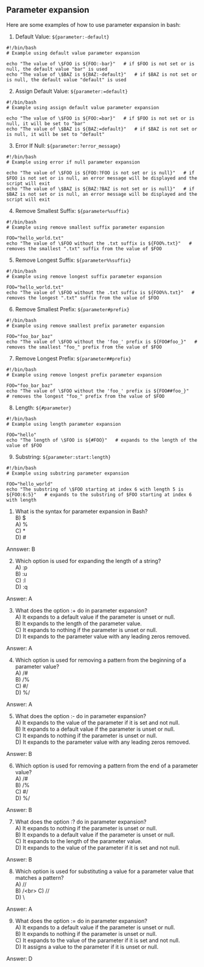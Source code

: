 ## Parameter expansion

Here are some examples of how to use parameter expansion in bash:

1. Default Value: `${parameter:-default}`
```
#!/bin/bash
# Example using default value parameter expansion

echo "The value of \$FOO is ${FOO:-bar}"   # if $FOO is not set or is null, the default value "bar" is used
echo "The value of \$BAZ is ${BAZ:-default}"   # if $BAZ is not set or is null, the default value "default" is used
```

2. Assign Default Value: `${parameter:=default}`
```
#!/bin/bash
# Example using assign default value parameter expansion

echo "The value of \$FOO is ${FOO:=bar}"   # if $FOO is not set or is null, it will be set to "bar"
echo "The value of \$BAZ is ${BAZ:=default}"   # if $BAZ is not set or is null, it will be set to "default"
```

3. Error If Null: `${parameter:?error_message}`
```
#!/bin/bash
# Example using error if null parameter expansion

echo "The value of \$FOO is ${FOO:?FOO is not set or is null}"   # if $FOO is not set or is null, an error message will be displayed and the script will exit
echo "The value of \$BAZ is ${BAZ:?BAZ is not set or is null}"   # if $BAZ is not set or is null, an error message will be displayed and the script will exit
```

4. Remove Smallest Suffix: `${parameter%suffix}`
```
#!/bin/bash
# Example using remove smallest suffix parameter expansion

FOO="hello_world.txt"
echo "The value of \$FOO without the .txt suffix is ${FOO%.txt}"   # removes the smallest ".txt" suffix from the value of $FOO
```

5. Remove Longest Suffix: `${parameter%%suffix}`
```
#!/bin/bash
# Example using remove longest suffix parameter expansion

FOO="hello_world.txt"
echo "The value of \$FOO without the .txt suffix is ${FOO%%.txt}"   # removes the longest ".txt" suffix from the value of $FOO
```

6. Remove Smallest Prefix: `${parameter#prefix}`
```
#!/bin/bash
# Example using remove smallest prefix parameter expansion

FOO="foo_bar_baz"
echo "The value of \$FOO without the 'foo_' prefix is ${FOO#foo_}"   # removes the smallest "foo_" prefix from the value of $FOO
```

7. Remove Longest Prefix: `${parameter##prefix}`
```
#!/bin/bash
# Example using remove longest prefix parameter expansion

FOO="foo_bar_baz"
echo "The value of \$FOO without the 'foo_' prefix is ${FOO##foo_}"   # removes the longest "foo_" prefix from the value of $FOO
```

8. Length: `${#parameter}`
```
#!/bin/bash
# Example using length parameter expansion

FOO="hello"
echo "The length of \$FOO is ${#FOO}"   # expands to the length of the value of $FOO
```

9. Substring: `${parameter:start:length}`
```
#!/bin/bash
# Example using substring parameter expansion

FOO="hello_world"
echo "The substring of \$FOO starting at index 6 with length 5 is ${FOO:6:5}"   # expands to the substring of $FOO starting at index 6 with length

```

1. What is the syntax for parameter expansion in Bash?<br>
B) $<br>
A) %<br>
C) *<br>
D) #<br>

Annswer: B

2. Which option is used for expanding the length of a string?<br>
A) :p<br>
B) :u<br>
C) :l<br>
D) :q<br>

Answer: A

3. What does the option :+ do in parameter expansion?<br>
A) It expands to a default value if the parameter is unset or null.<br>
B) It expands to the length of the parameter value.<br>
C) It expands to nothing if the parameter is unset or null.<br>
D) It expands to the parameter value with any leading zeros removed.<br>

Answer: A

4. Which option is used for removing a pattern from the beginning of a parameter value?<br>
A) /#<br>
B) /%<br>
C) #/<br>
D) %/<br>

Answer: A

5. What does the option :- do in parameter expansion?<br>
A) It expands to the value of the parameter if it is set and not null.<br>
B) It expands to a default value if the parameter is unset or null.<br>
C) It expands to nothing if the parameter is unset or null.<br>
D) It expands to the parameter value with any leading zeros removed.<br>

Answer: B

6. Which option is used for removing a pattern from the end of a parameter value?<br>
A) /#<br>
B) /%<br>
C) #/<br>
D) %/<br>

Answer: B

7. What does the option :? do in parameter expansion?<br>
A) It expands to nothing if the parameter is unset or null.<br>
B) It expands to a default value if the parameter is unset or null.<br>
C) It expands to the length of the parameter value.<br>
D) It expands to the value of the parameter if it is set and not null.<br>

Answer: B

8. Which option is used for substituting a value for a parameter value that matches a pattern?<br>
A) //<br>
B) /\<br>
C) \//<br>
D) \\<br>

Answer: A

9. What does the option := do in parameter expansion?<br>
A) It expands to a default value if the parameter is unset or null.<br>
B) It expands to nothing if the parameter is unset or null.<br>
C) It expands to the value of the parameter if it is set and not null.<br>
D) It assigns a value to the parameter if it is unset or null.<br>

Answer: D